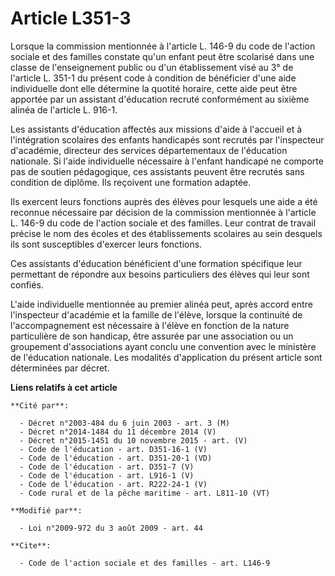 # Article L351-3

Lorsque la commission mentionnée à l'article L. 146-9 du code de l'action sociale et des familles constate qu'un enfant peut
être scolarisé dans une classe de l'enseignement public ou d'un établissement visé au 3° de l'article L. 351-1 du présent
code à condition de bénéficier d'une aide individuelle dont elle détermine la quotité horaire, cette aide peut être apportée
par un assistant d'éducation recruté conformément au sixième alinéa de l'article L. 916-1. 

Les assistants d'éducation affectés aux missions d'aide à l'accueil et à l'intégration scolaires des enfants handicapés sont
recrutés par l'inspecteur d'académie, directeur des services départementaux de l'éducation nationale. Si l'aide individuelle
nécessaire à l'enfant handicapé ne comporte pas de soutien pédagogique, ces assistants peuvent être recrutés sans condition
de diplôme. Ils reçoivent une formation adaptée. 

Ils exercent leurs fonctions auprès des élèves pour lesquels une aide a été reconnue nécessaire par décision de la commission
mentionnée à l'article L. 146-9 du code de l'action sociale et des familles. Leur contrat de travail précise le nom des
écoles et des établissements scolaires au sein desquels ils sont susceptibles d'exercer leurs fonctions. 

Ces assistants d'éducation bénéficient d'une formation spécifique leur permettant de répondre aux besoins particuliers des
élèves qui leur sont confiés.

L'aide individuelle mentionnée au premier alinéa peut, après accord entre l'inspecteur d'académie et la famille de l'élève,
lorsque la continuité de l'accompagnement est nécessaire à l'élève en fonction de la nature particulière de son handicap,
être assurée par une association ou un groupement d'associations ayant conclu une convention avec le ministère de l'éducation
nationale. Les modalités d'application du présent article sont déterminées par décret.

**Liens relatifs à cet article**

	**Cité par**:

	  - Décret n°2003-484 du 6 juin 2003 - art. 3 (M)
	  - Décret n°2014-1484 du 11 décembre 2014 (V)
	  - Décret n°2015-1451 du 10 novembre 2015 - art. (V)
	  - Code de l'éducation - art. D351-16-1 (V)
	  - Code de l'éducation - art. D351-20-1 (VD)
	  - Code de l'éducation - art. D351-7 (V)
	  - Code de l'éducation - art. L916-1 (V)
	  - Code de l'éducation - art. R222-24-1 (V)
	  - Code rural et de la pêche maritime - art. L811-10 (VT)

	**Modifié par**:

	  - Loi n°2009-972 du 3 août 2009 - art. 44

	**Cite**:

	  - Code de l'action sociale et des familles - art. L146-9
